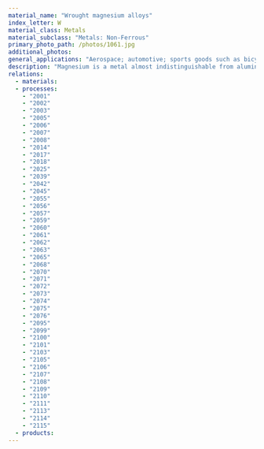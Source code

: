 ```yaml
---
material_name: "Wrought magnesium alloys"
index_letter: W
material_class: Metals
material_subclass: "Metals: Non-Ferrous"
primary_photo_path: /photos/1061.jpg
additional_photos:
general_applications: "Aerospace; automotive; sports goods such as bicycles; nuclear fuel cans; vibration damping and shielding of machine tools; engine case castings; crank cases; transmission housings; automotive wheels; ladders; housings for electronic equipment, particularly mobile phone and portable computer chassis; camera bodies; office equipment; marine hardware and lawnmowers."
description: "Magnesium is a metal almost indistinguishable from aluminum in color, but of lower density. It is the lightest of the light-metal trio (with partners aluminum and titanium) and light it is - a computer case made from magnesium is barely two thirds as heavy as one made from aluminum. It, aluminum and magnesium are the mainstays of airframe engineering. Only beryllium is lighter, but its expense and potential toxicity limit its use to special applications only. Magnesium is flammable, but this is only a problem when it is in the form of powder or very thin sheet. It costs more than aluminum but nothing like as much as titanium. Magnesium and its alloys have a hexagonal crystal structure (unlike aluminum) restricting their ability to be rolled or forged at room temperature. They can however be extruded, forged and rolled above 350 C. This partly accounts for the low consumption of wrought products -- they account for about 25% of Mg alloy consumption."
relations:
  - materials:
  - processes:
    - "2001"
    - "2002"
    - "2003"
    - "2005"
    - "2006"
    - "2007"
    - "2008"
    - "2014"
    - "2017"
    - "2018"
    - "2025"
    - "2039"
    - "2042"
    - "2045"
    - "2055"
    - "2056"
    - "2057"
    - "2059"
    - "2060"
    - "2061"
    - "2062"
    - "2063"
    - "2065"
    - "2068"
    - "2070"
    - "2071"
    - "2072"
    - "2073"
    - "2074"
    - "2075"
    - "2076"
    - "2095"
    - "2099"
    - "2100"
    - "2101"
    - "2103"
    - "2105"
    - "2106"
    - "2107"
    - "2108"
    - "2109"
    - "2110"
    - "2111"
    - "2113"
    - "2114"
    - "2115"
  - products:
---
```

